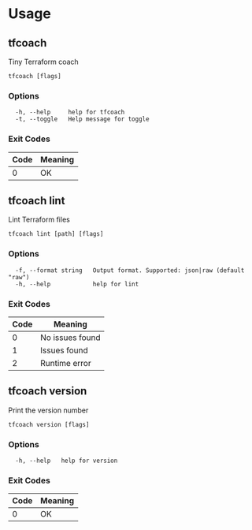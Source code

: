 # Usage 
## tfcoach

Tiny Terraform coach

```
tfcoach [flags]
```

### Options

```
  -h, --help     help for tfcoach
  -t, --toggle   Help message for toggle
```



### Exit Codes

| Code | Meaning|
|------|--------|
| 0 | OK |

## tfcoach lint

Lint Terraform files

```
tfcoach lint [path] [flags]
```

### Options

```
  -f, --format string   Output format. Supported: json|raw (default "raw")
  -h, --help            help for lint
```



### Exit Codes

| Code | Meaning|
|------|--------|
| 0 | No issues found |
| 1 | Issues found |
| 2 | Runtime error |

## tfcoach version

Print the version number

```
tfcoach version [flags]
```

### Options

```
  -h, --help   help for version
```



### Exit Codes

| Code | Meaning|
|------|--------|
| 0 | OK |

